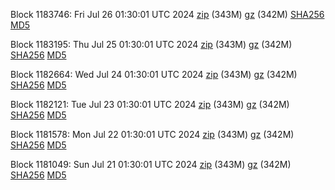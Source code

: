 Block 1183746: Fri Jul 26 01:30:01 UTC 2024 [zip](https://files.01coin.io/mainnet/2024-07-26/bootstrap.dat.zip) (343M) [gz](https://files.01coin.io/mainnet/2024-07-26/bootstrap.dat.tar.gz) (342M) [SHA256](https://files.01coin.io/mainnet/2024-07-26/sha256.txt) [MD5](https://files.01coin.io/mainnet/2024-07-26/md5.txt)

Block 1183195: Thu Jul 25 01:30:01 UTC 2024 [zip](https://files.01coin.io/mainnet/2024-07-25/bootstrap.dat.zip) (343M) [gz](https://files.01coin.io/mainnet/2024-07-25/bootstrap.dat.tar.gz) (342M) [SHA256](https://files.01coin.io/mainnet/2024-07-25/sha256.txt) [MD5](https://files.01coin.io/mainnet/2024-07-25/md5.txt)

Block 1182664: Wed Jul 24 01:30:01 UTC 2024 [zip](https://files.01coin.io/mainnet/2024-07-24/bootstrap.dat.zip) (343M) [gz](https://files.01coin.io/mainnet/2024-07-24/bootstrap.dat.tar.gz) (342M) [SHA256](https://files.01coin.io/mainnet/2024-07-24/sha256.txt) [MD5](https://files.01coin.io/mainnet/2024-07-24/md5.txt)

Block 1182121: Tue Jul 23 01:30:01 UTC 2024 [zip](https://files.01coin.io/mainnet/2024-07-23/bootstrap.dat.zip) (343M) [gz](https://files.01coin.io/mainnet/2024-07-23/bootstrap.dat.tar.gz) (342M) [SHA256](https://files.01coin.io/mainnet/2024-07-23/sha256.txt) [MD5](https://files.01coin.io/mainnet/2024-07-23/md5.txt)

Block 1181578: Mon Jul 22 01:30:01 UTC 2024 [zip](https://files.01coin.io/mainnet/2024-07-22/bootstrap.dat.zip) (343M) [gz](https://files.01coin.io/mainnet/2024-07-22/bootstrap.dat.tar.gz) (342M) [SHA256](https://files.01coin.io/mainnet/2024-07-22/sha256.txt) [MD5](https://files.01coin.io/mainnet/2024-07-22/md5.txt)

Block 1181049: Sun Jul 21 01:30:01 UTC 2024 [zip](https://files.01coin.io/mainnet/2024-07-21/bootstrap.dat.zip) (343M) [gz](https://files.01coin.io/mainnet/2024-07-21/bootstrap.dat.tar.gz) (342M) [SHA256](https://files.01coin.io/mainnet/2024-07-21/sha256.txt) [MD5](https://files.01coin.io/mainnet/2024-07-21/md5.txt)

